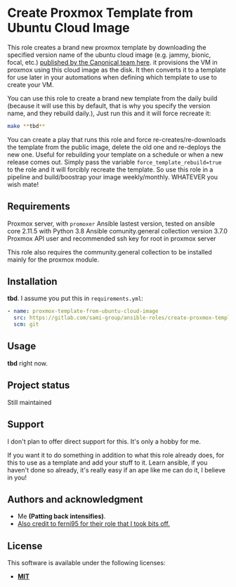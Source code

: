 # Create Proxmox Template from Ubuntu Cloud Image

This role creates a brand new proxmox template by downloading the specified version name of the ubuntu cloud image (e.g. jammy, bionic, focal, etc.) [published by the Canonical team here](https://cloud-images.ubuntu.com/). it provisions the VM in proxmox using this cloud image as the disk. It then converts it to a template for use later in your automations when defining which template to use to create your VM.

You can use this role to create a brand new template from the daily build (because it will use this by default, that is why you specify the version name, and they rebuild daily.), Just run this and it will force recreate it:

```bash
make **tbd**
```

You can create a play that runs this role and force re-creates/re-downloads the template from the public image, delete the old one and re-deploys the new one. Useful for rebuilding your template on a schedule or when a new release comes out. Simply pass the variable `force_template_rebuild=true` to the role and it will forcibly recreate the template. So use this role in a pipeline and build/boostrap your image weekly/monthly. WHATEVER you wish mate!

## Requirements

Proxmox server, with `promoxer` Ansible lastest version, tested on ansible core 2.11.5 with Python 3.8 Ansible comunity.general collection version 3.7.0 Proxmox API user and recommended ssh key for root in proxmox server

This role also requires the community.general collection to be installed mainly for the proxmox module.

## Installation

**tbd**. I assume you put this in `requirements.yml`:

```yaml
- name: proxmox-template-from-ubuntu-cloud-image
  src: https://gitlab.com/sami-group/ansible-roles/create-proxmox-template-from-ubuntu-cloud-image.git
  scm: git
```

## Usage

**tbd** right now.

## Project status

Still maintained

## Support

I don't plan to offer direct support for this. It's only a hobby for me.

If you want it to do something in addition to what this role already does, for this to use as a template and add your stuff to it. Learn ansible, if you haven't done so already, it's really easy if an ape like me can do it, I believe in you!

## Authors and acknowledgment

- Me **(Patting back intensifies)**.
- [Also credit to ferni95 for their role that I took bits off.](https://github.com/Ferni95/Ansible-Proxmox-VMs)

## License

This software is available under the following licenses:

- **[MIT](./LICENSE)**
